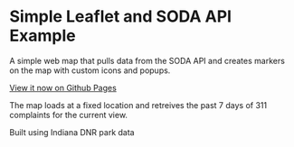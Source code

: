 Simple Leaflet and SODA API Example
===================================

A simple web map that pulls data from the SODA API and creates markers on the map with custom icons and popups.

[View it now on Github Pages](http://chriswhong.github.io/soda-leaflet/)

The map loads at a fixed location and retreives the past 7 days of 311 complaints for the current view.  

Built using Indiana DNR park data

